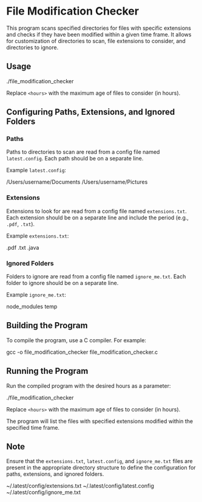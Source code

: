 # File Modification Checker

This program scans specified directories for files with specific extensions and checks if they have been modified within a given time frame. It allows for customization of directories to scan, file extensions to consider, and directories to ignore.

## Usage

./file_modification_checker <hours>



Replace `<hours>` with the maximum age of files to consider (in hours).

## Configuring Paths, Extensions, and Ignored Folders

### Paths

Paths to directories to scan are read from a config file named `latest.config`. Each path should be on a separate line.

Example `latest.config`:

/Users/username/Documents
/Users/username/Pictures



### Extensions

Extensions to look for are read from a config file named `extensions.txt`. Each extension should be on a separate line and include the period (e.g., `.pdf`, `.txt`).

Example `extensions.txt`:

.pdf
.txt
.java


### Ignored Folders

Folders to ignore are read from a config file named `ignore_me.txt`. Each folder to ignore should be on a separate line.

Example `ignore_me.txt`:


node_modules
temp



## Building the Program

To compile the program, use a C compiler. For example:

gcc -o file_modification_checker file_modification_checker.c

## Running the Program

Run the compiled program with the desired hours as a parameter:


./file_modification_checker <hours>



Replace `<hours>` with the maximum age of files to consider (in hours).

The program will list the files with specified extensions modified within the specified time frame.

## Note

Ensure that the `extensions.txt`, `latest.config`, and `ignore_me.txt` files are present in the appropriate directory structure to define the configuration for paths, extensions, and ignored folders.

~/.latest/config/extensions.txt
~/.latest/config/latest.config
~/.latest/config/ignore_me.txt



